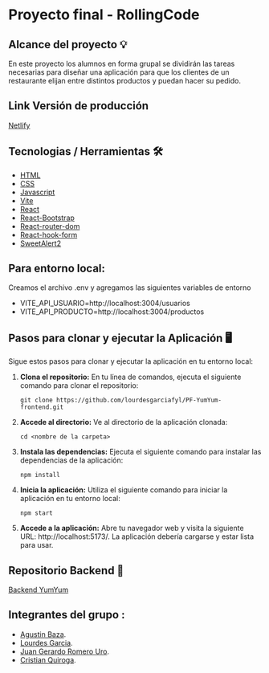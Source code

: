 # Proyecto final - RollingCode

## Alcance del proyecto 💡

En este proyecto los alumnos en forma grupal se dividirán las tareas necesarias para diseñar una aplicación
para que los clientes de un restaurante elijan entre distintos productos y puedan hacer su pedido.

## Link Versión de producción 

[Netlify](https://YumYum.netlify.app)

## Tecnologias / Herramientas 🛠

- [HTML](https://developer.mozilla.org/es/docs/Web/HTML)
- [CSS](https://developer.mozilla.org/en-US/docs/Web/CSS)
- [Javascript](https://www.w3schools.com/js/)
- [Vite](https://vitejs.dev/)
- [React](https://es.legacy.reactjs.org/)
- [React-Bootstrap](https://react-bootstrap.github.io/)
- [React-router-dom]()
- [React-hook-form]()
- [SweetAlert2](https://sweetalert2.github.io/)


## Para entorno **local**:

Creamos el archivo .env y agregamos las siguientes variables de entorno

- VITE_API_USUARIO=http://localhost:3004/usuarios
- VITE_API_PRODUCTO=http://localhost:3004/productos

## Pasos para clonar y ejecutar la Aplicación 🖥

Sigue estos pasos para clonar y ejecutar la aplicación en tu entorno local:

1.  **Clona el repositorio:** En tu línea de comandos, ejecuta el siguiente comando para clonar el repositorio:

    ```
    git clone https://github.com/lourdesgarciafyl/PF-YumYum-frontend.git
    ```

2.  **Accede al directorio:** Ve al directorio de la aplicación clonada:

    ```
    cd <nombre de la carpeta>
    ```

3.  **Instala las dependencias:** Ejecuta el siguiente comando para instalar las dependencias de la aplicación:

    ```
    npm install
    ```

4.  **Inicia la aplicación:** Utiliza el siguiente comando para iniciar la aplicación en tu entorno local:

    ```
    npm start
    ```

5.  **Accede a la aplicación:** Abre tu navegador web y visita la siguiente URL: http://localhost:5173/. La aplicación debería cargarse y estar lista para usar.


## Repositorio Backend 📌

[Backend YumYum](https://github.com/lourdesgarciafyl/PF-yumyum-backend)

## Integrantes del grupo :

- [Agustin Baza](https://github.com/agustinbaza).
- [Lourdes Garcia](https://github.com/lourdesgarciafyl).
- [Juan Gerardo Romero Uro](https://github.com/jgromerou).
- [Cristian Quiroga](https://github.com/cristianq3).
